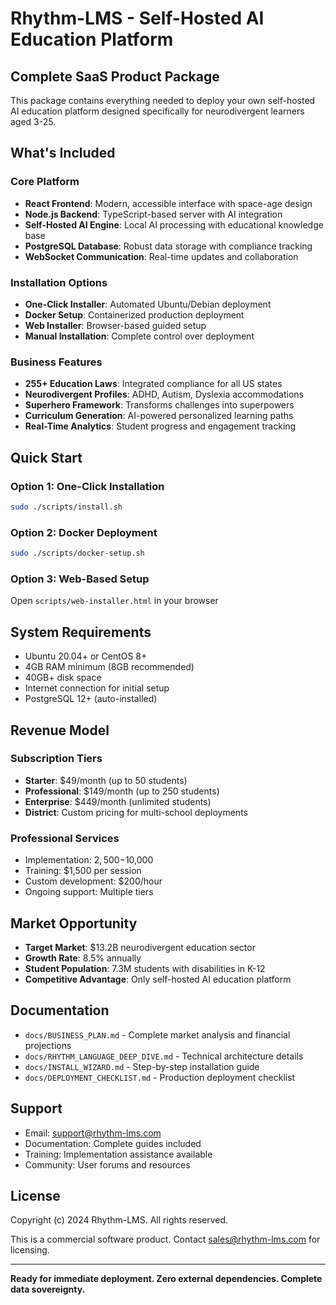 # Rhythm-LMS - Self-Hosted AI Education Platform

## Complete SaaS Product Package

This package contains everything needed to deploy your own self-hosted AI education platform designed specifically for neurodivergent learners aged 3-25.

## What's Included

### Core Platform
- **React Frontend**: Modern, accessible interface with space-age design
- **Node.js Backend**: TypeScript-based server with AI integration
- **Self-Hosted AI Engine**: Local AI processing with educational knowledge base
- **PostgreSQL Database**: Robust data storage with compliance tracking
- **WebSocket Communication**: Real-time updates and collaboration

### Installation Options
- **One-Click Installer**: Automated Ubuntu/Debian deployment
- **Docker Setup**: Containerized production deployment  
- **Web Installer**: Browser-based guided setup
- **Manual Installation**: Complete control over deployment

### Business Features
- **255+ Education Laws**: Integrated compliance for all US states
- **Neurodivergent Profiles**: ADHD, Autism, Dyslexia accommodations
- **Superhero Framework**: Transforms challenges into superpowers
- **Curriculum Generation**: AI-powered personalized learning paths
- **Real-Time Analytics**: Student progress and engagement tracking

## Quick Start

### Option 1: One-Click Installation
```bash
sudo ./scripts/install.sh
```

### Option 2: Docker Deployment
```bash
sudo ./scripts/docker-setup.sh
```

### Option 3: Web-Based Setup
Open `scripts/web-installer.html` in your browser

## System Requirements

- Ubuntu 20.04+ or CentOS 8+
- 4GB RAM minimum (8GB recommended)
- 40GB+ disk space
- Internet connection for initial setup
- PostgreSQL 12+ (auto-installed)

## Revenue Model

### Subscription Tiers
- **Starter**: $49/month (up to 50 students)
- **Professional**: $149/month (up to 250 students)
- **Enterprise**: $449/month (unlimited students)
- **District**: Custom pricing for multi-school deployments

### Professional Services
- Implementation: $2,500-$10,000
- Training: $1,500 per session
- Custom development: $200/hour
- Ongoing support: Multiple tiers

## Market Opportunity

- **Target Market**: $13.2B neurodivergent education sector
- **Growth Rate**: 8.5% annually
- **Student Population**: 7.3M students with disabilities in K-12
- **Competitive Advantage**: Only self-hosted AI education platform

## Documentation

- `docs/BUSINESS_PLAN.md` - Complete market analysis and financial projections
- `docs/RHYTHM_LANGUAGE_DEEP_DIVE.md` - Technical architecture details
- `docs/INSTALL_WIZARD.md` - Step-by-step installation guide
- `docs/DEPLOYMENT_CHECKLIST.md` - Production deployment checklist

## Support

- Email: support@rhythm-lms.com
- Documentation: Complete guides included
- Training: Implementation assistance available
- Community: User forums and resources

## License

Copyright (c) 2024 Rhythm-LMS. All rights reserved.

This is a commercial software product. Contact sales@rhythm-lms.com for licensing.

---

**Ready for immediate deployment. Zero external dependencies. Complete data sovereignty.**